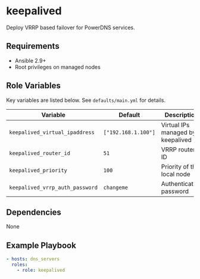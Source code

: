 # keepalived

Deploy VRRP based failover for PowerDNS services.

## Requirements
- Ansible 2.9+
- Root privileges on managed nodes

## Role Variables
Key variables are listed below. See `defaults/main.yml` for details.

| Variable | Default | Description |
|----------|---------|-------------|
| `keepalived_virtual_ipaddress` | `["192.168.1.100"]` | Virtual IPs managed by keepalived |
| `keepalived_router_id` | `51` | VRRP router ID |
| `keepalived_priority` | `100` | Priority of the local node |
| `keepalived_vrrp_auth_password` | `changeme` | Authentication password |

## Dependencies
None

## Example Playbook
```yaml
- hosts: dns_servers
  roles:
    - role: keepalived
```
